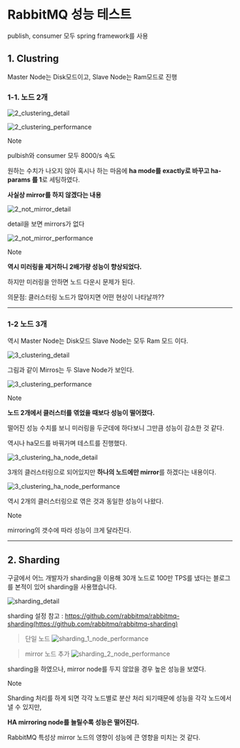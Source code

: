 # RabbitMQ 성능 테스트
publish, consumer 모두 spring framework를 사용


## 1. Clustring
Master Node는 Disk모드이고, Slave Node는 Ram모드로 진행

### 1-1. 노드 2개
![2_clustering_detail](https://github.com/siawase7179/RabbitMQ/assets/152139618/82468875-1d03-4b89-ba53-c5974c4134cd)

![2_clustering_performance](https://github.com/siawase7179/RabbitMQ/assets/152139618/e732f048-27b6-4c95-87ee-b614e2220002)

> [!note]
> pulbish와 consumer 모두 8000/s 속도
>
> 원하는 수치가 나오지 않아 혹시나 하는 마음에 **ha mode를 exactly로 바꾸고 ha-params 를 1**로 세팅하였다.
>
> **사실상 mirror를 하지 않겠다는 내용**

![2_not_mirror_detail](https://github.com/siawase7179/RabbitMQ/assets/152139618/140907d6-4d88-4530-807c-c829fe4ffed6)

detail을 보면 mirrors가 없다

![2_not_mirror_performance](https://github.com/siawase7179/RabbitMQ/assets/152139618/0c8291e1-8262-4894-9e34-b44b2abe26b9)

> [!note]
> **역시 미러링을 제거하니 2배가량 성능이 향상되었다.**
>
> 하지만 미러링을 안하면 노드 다운시 문제가 된다.
> 
> 의문점: 클러스터링 노드가 많아지면 어떤 현상이 나타날까??

-------------

### 1-2 노드 3개

역시 Master Node는 Disk모드 Slave Node는 모두 Ram 모드 이다.

![3_clustering_detail](https://github.com/siawase7179/RabbitMQ/assets/152139618/b8f72bf8-2889-4785-b324-00d44505d357)

그림과 같이 Mirros는 두 Slave Node가 보인다.

![3_clustering_performance](https://github.com/siawase7179/RabbitMQ/assets/152139618/a52b8c58-1602-4437-9397-055fb1317bd1)

> [!note]
> **노드 2개에서 클러스터를 엮었을 때보다 성능이 떨어졌다.**
> 
> 떨어진 성능 수치를 보니 미러링을 두군데에 하다보니 그만큼 성능이 감소한 것 같다.
> 
> 역시나 ha모드를 바꿔가며 테스트를 진행했다.

![3_clustering_ha_node_detail](https://github.com/siawase7179/RabbitMQ/assets/152139618/cddd4981-3ddb-4611-af86-bb8a2fe1fd09)

3개의 클러스터링으로 되어있지만 **하나의 노드에만 mirror**를 하겠다는 내용이다.

![3_clustering_ha_node_performance](https://github.com/siawase7179/RabbitMQ/assets/152139618/8a6f20e4-799a-4c28-b38c-57ed2ff32618)

역시 2개의 클러스터링으로 엮은 것과 동일한 성능이 나왔다.



> [!note]
> mirroring의 갯수에 따라 성능이 크게 달라진다.

-------------

## 2. Sharding

구글에서 어느 개발자가 sharding을 이용해 30개 노드로 100만 TPS를 냈다는 블로그를 본적이 있어 sharding을 사용했습니다.

![sharding_detail](https://github.com/siawase7179/RabbitMQ/assets/152139618/d567baee-bb14-450c-b9d0-e33764f828ce)

sharding 설정 참고 : https://github.com/rabbitmq/rabbitmq-sharding(https://github.com/rabbitmq/rabbitmq-sharding)

> 단일 노드
![sharding_1_node_performance](https://github.com/siawase7179/RabbitMQ/assets/152139618/f8a42166-8603-4cbf-b33d-7af180923524)

> mirror 노드 추가
![sharding_2_node_performance](https://github.com/siawase7179/RabbitMQ/assets/152139618/b1b67717-c876-4328-93ef-6a1840bbff2d)

sharding을 하였으나, mirror node를 두지 않았을 경우 높은 성능을 보였다.


> [!note]
> Sharding 처리를 하게 되면 각각 노드별로 분산 처리 되기때문에 성능을 각각 노드에서 낼 수 있지만,
>
> **HA mirroring node를 늘릴수록 성능은 떨어진다.**
> 
> RabbitMQ 특성상 mirror 노드의 영향이 성능에 큰 영향을 미치는 것 같다.

